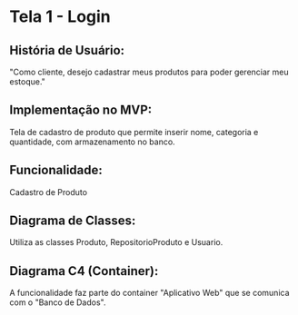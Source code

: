 # Tela 1 - Login
## História de Usuário: 
"Como cliente, desejo cadastrar meus produtos para poder gerenciar meu estoque."

## Implementação no MVP: 
Tela de cadastro de produto que permite inserir nome, categoria e quantidade, com armazenamento no banco.

## Funcionalidade: 
Cadastro de Produto

## Diagrama de Classes: 
Utiliza as classes Produto, RepositorioProduto e Usuario.

## Diagrama C4 (Container): 
A funcionalidade faz parte do container "Aplicativo Web" que se comunica com o "Banco de Dados".
